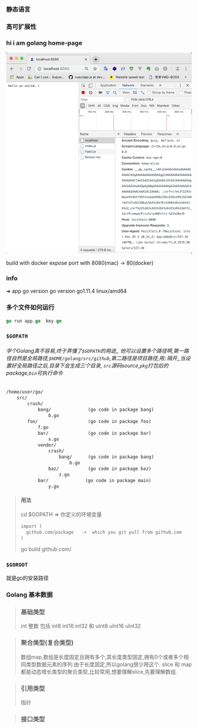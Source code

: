 ### 静态语言


### 高可扩展性



### hi i am golang home-page
![image](./assets/homepage.png)


build with docker 
expose port with  8080(mac) -> 80(docker)



### info
➜  app go version
go version go1.11.4 linux/amd64


### 多个文件如何运行
```go
go run app.go  key.go
```


### `$GOPATH`
###### 学个Golang真不容易,终于弄懂了`$GOPATH`的用途,, 他可以设置多个路径啊,第一路径自然是全局路径,`$HOME/golang/src/github`,第二路径是项目路径,用`;`隔开,,当设置好全局路径之后,目录下会生成三个目录, `src`源码source,`pkg`打包后的package,`bin`可执行命令
```
/home/user/go/
    src/
        crash/
            bang/              (go code in package bang)
                b.go
        foo/                   (go code in package foo)
            f.go
            bar/               (go code in package bar)
                x.go
            vendor/
                crash/
                    bang/      (go code in package bang)
                        b.go
                baz/           (go code in package baz)
                    z.go
            bar/              (go code in package main)
                y.go
```

> #### 用法
> cd $GOPATH => 你定义的环境变量
> ```
> import (
>   github.com/package   ->  which you git pull from github.com
> )
> ```
> go build github.com/<which path you install in gopath>


### `$GOROOT`
就是go的安装路径

### Golang 基本数据

> ### 基础类型
> int 整数 包括 int8 int16 int32 和 uInt8 uInt16 uInt32


> ### 聚合类型(复合类型)
> 数组map,数组是长度固定且拥有多个,其长度类型固定,拥有0个或者多个相同类型数据元素的序列.由于长度固定,所以golang很少用这个.
> slice 和 map都是动态增长类型的聚合类型,比较常用,想要理解slice,先要理解数组.


> ### 引用类型
> 指针


> ### 接口类型
